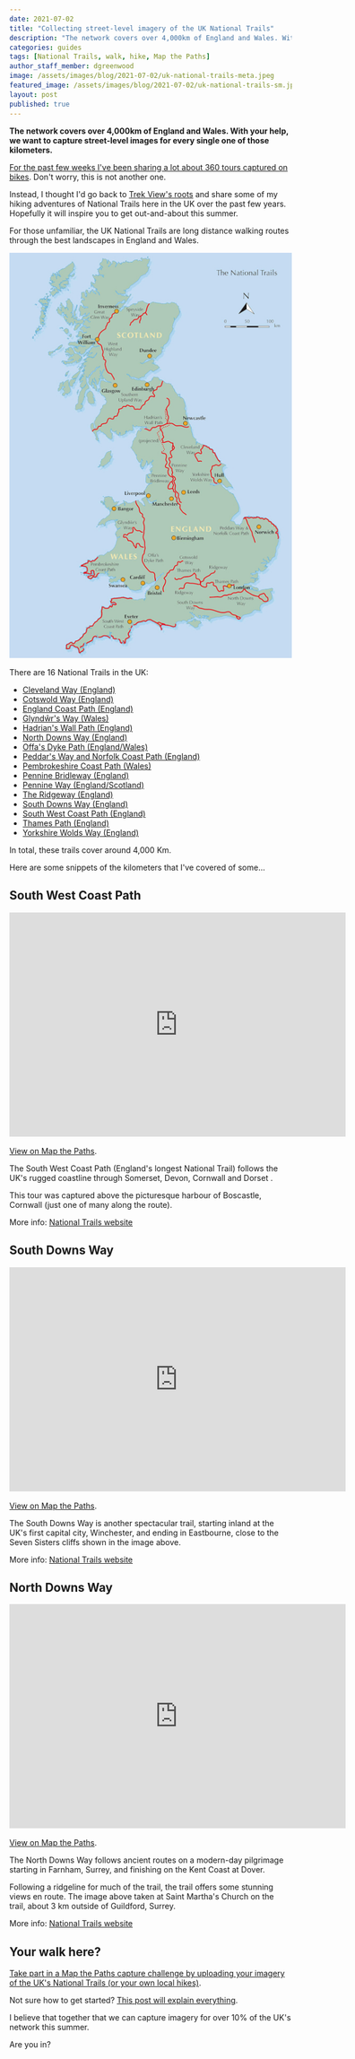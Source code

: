 ```yaml
---
date: 2021-07-02
title: "Collecting street-level imagery of the UK National Trails"
description: "The network covers over 4,000km of England and Wales. With your help, we want to capture street-level images for every single one of those kilometers."
categories: guides
tags: [National Trails, walk, hike, Map the Paths]
author_staff_member: dgreenwood
image: /assets/images/blog/2021-07-02/uk-national-trails-meta.jpeg
featured_image: /assets/images/blog/2021-07-02/uk-national-trails-sm.jpeg
layout: post
published: true
---
```


**The network covers over 4,000km of England and Wales. With your help, we want to capture street-level images for every single one of those kilometers.**

[For the past few weeks I've been sharing a lot about 360 tours captured on bikes](/blog/2021/sustrans-uk-national-cycle-network-360-street-level-imagery). Don't worry, this is not another one.

Instead, I thought I'd go back to [Trek View's roots](/blog/2019/hello-trekkers) and share some of my hiking adventures of National Trails here in the UK over the past few years. Hopefully it will inspire you to get out-and-about this summer.

For those unfamiliar, the UK National Trails are long distance walking routes through the best landscapes in England and Wales.

<img class="img-fluid" src="/assets/images/blog/2021-07-02/uk-national-trails.jpeg" alt="UK National Trails" title="UK National Trails" />

There are 16 National Trails in the UK:

* [Cleveland Way (England)](https://www.nationaltrail.co.uk/en_GB/trails/cleveland-way/)
* [Cotswold Way (England)](https://www.nationaltrail.co.uk/en_GB/trails/cotswold-way/)
* [England Coast Path (England)](https://www.nationaltrail.co.uk/en_GB/england-coast-path-route-description-landing-page/)
* [Glyndŵr's Way (Wales)](https://www.nationaltrail.co.uk/en_GB/trails/glyndwrs-way/)
* [Hadrian's Wall Path (England)](https://www.nationaltrail.co.uk/en_GB/trails/hadrians-wall-path/)
* [North Downs Way (England)](https://www.nationaltrail.co.uk/en_GB/trails/north-downs-way/)
* [Offa's Dyke Path (England/Wales)](https://www.nationaltrail.co.uk/en_GB/trails/offas-dyke-path/)
* [Peddar's Way and Norfolk Coast Path (England)](https://www.nationaltrail.co.uk/en_GB/trails/peddars-way-and-norfolk-coast-path/)
* [Pembrokeshire Coast Path (Wales)](https://www.nationaltrail.co.uk/en_GB/trails/pembrokeshire-coast-path/)
* [Pennine Bridleway (England)](https://www.nationaltrail.co.uk/en_GB/trails/pennine-bridleway/)
* [Pennine Way (England/Scotland)](https://www.nationaltrail.co.uk/en_GB/trails/pennine-way/)
* [The Ridgeway (England)](https://www.nationaltrail.co.uk/en_GB/trails/the-ridgeway/)
* [South Downs Way (England)](https://www.nationaltrail.co.uk/en_GB/trails/south-downs-way/)
* [South West Coast Path (England)](https://www.nationaltrail.co.uk/en_GB/trails/south-west-coast-path/)
* [Thames Path (England)](https://www.nationaltrail.co.uk/en_GB/trails/thames-path/)
* [Yorkshire Wolds Way (England)](https://www.nationaltrail.co.uk/en_GB/trails/yorkshire-wolds-way/)

In total, these trails cover around 4,000 Km.

Here are some snippets of the kilometers that I've covered of some...

## South West Coast Path

<iframe width="600" height="400" allowfullscreen style="border-style:none;" src="https://www.trekview.org/trekviewer.htm#panorama=https://www.trekview.org/assets/images/blog/2021-07-02/national-trails-south-west-coast-path.jpeg&amp;autoLoad=true"></iframe>

[View on Map the Paths](https://www.mapthepaths.com/).

The South West Coast Path (England's longest National Trail) follows the UK's rugged coastline through Somerset, Devon, Cornwall and Dorset .

This tour was captured above the picturesque harbour of Boscastle, Cornwall (just one of many along the route).

More info: [National Trails website](https://www.nationaltrail.co.uk/en_GB/trails/south-west-coast-path/)

## South Downs Way

<iframe width="600" height="400" allowfullscreen style="border-style:none;" src="https://www.trekview.org/trekviewer.htm#panorama=https://www.trekview.org/assets/images/blog/2021-07-02/national-trails-south-downs-way.jpeg&amp;autoLoad=true"></iframe>

[View on Map the Paths](https://www.mapthepaths.com/).

The South Downs Way is another spectacular trail, starting inland at the UK's first capital city, Winchester, and ending in Eastbourne, close to the Seven Sisters cliffs shown in the image above.

More info: [National Trails website](https://www.nationaltrail.co.uk/en_GB/trails/south-downs-way/)

## North Downs Way

<iframe width="600" height="400" allowfullscreen style="border-style:none;" src="https://www.trekview.org/trekviewer.htm#panorama=https://www.trekview.org/assets/images/blog/2021-07-02/national-trails-north-downs-way.jpeg&amp;autoLoad=true"></iframe>

[View on Map the Paths](https://www.mapthepaths.com/).

The North Downs Way follows ancient routes on a modern-day pilgrimage starting in Farnham, Surrey, and finishing on the Kent Coast at Dover.

Following a ridgeline for much of the trail, the trail offers some stunning views en route. The image above taken at Saint Martha's Church on the trail, about 3 km outside of Guildford, Surrey.

More info: [National Trails website](https://www.nationaltrail.co.uk/en_GB/trails/north-downs-way/)

## Your walk here?

[Take part in a Map the Paths capture challenge by uploading your imagery of the UK's National Trails (or your own local hikes)](https://www.mapthepaths.com/challenge/capture/list/).

Not sure how to get started? [This post will explain everything](/blog/2021/trek-pack-v2-quick-start-virtual-photography).

I believe that together that we can capture imagery for over 10% of the UK's network this summer.

Are you in?